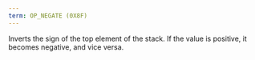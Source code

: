 ```yaml
---
term: OP_NEGATE (0X8F)
---
```


Inverts the sign of the top element of the stack. If the value is positive, it becomes negative, and vice versa.